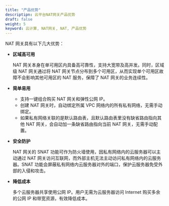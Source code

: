 ```yaml
---
title: "产品优势"
descriptipn: 云平台NAT网关产品优势
draft: false
weight: 5
keyword: 云计算, NAT网关, NAT, 产品优势
---
```


NAT 网关具有以下几大优势：

- **区域高可用**

  NAT 网关本身在单可用区内具备高可靠性，支持大宽带及高并发。同时，区域级 NAT 网关通过将 NAT 网关节点分布到多个可用区，从而实现单个可用区故障不会影响其他可用区的 NAT 服务，保障了 NAT 网关的业务连续性。

- **简单易用**

  - 支持一键组合购买 NAT 网关和弹性公网 IP。
  - 创建 NAT 网关时，自动绑定所属 VPC 网络内的所有私有网络，无需手动绑定。
  - 如果私有网络关联的是默认路由表，且默认路由表里没有缺省路由指向其他 NAT 网关，会自动加一条缺省路由指向当前 NAT 网关，无需手动配置。

- **安全防护**

  NAT 网关的 SNAT 功能可作为防火墙使用，因私有网络内的云服务器可以主动通过 NAT 网关访问互联网，而外部主机无法主动访问私有网络内的云服务器。SNAT 功能会屏蔽私有网络内云服务器对外的端口，保护云服务器免受外部的入侵和攻击。

- **降低成本**

  多个云服务器共享使用公网 IP。用户无需为云服务器访问 Internet 购买多余的公网 IP 和带宽资源，有效降低成本。

